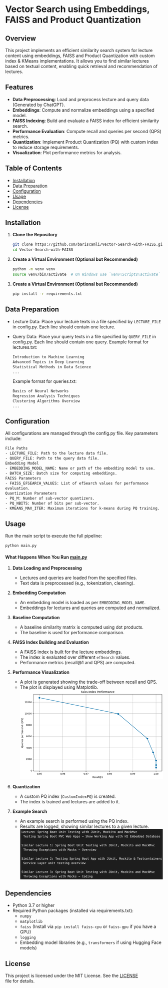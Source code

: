 # Vector Search using Embeddings, FAISS and Product Quantization

## Overview

This project implements an efficient similarity search system for lecture content using embeddings, FAISS and Product Quantization with custom index & KMeans implementations. It allows you to find similar lectures based on textual content, enabling quick retrieval and recommendation of lectures.

## Features

- **Data Preprocessing**: Load and preprocess lecture and query data (Generated by ChatGPT).
- **Embeddings**: Compute and normalize embeddings using a specified model.
- **FAISS Indexing**: Build and evaluate a FAISS index for efficient similarity search.
- **Performance Evaluation**: Compute recall and queries per second (QPS) metrics.
- **Quantization**: Implement Product Quantization (PQ) with custom index to reduce storage requirements.
- **Visualization**: Plot performance metrics for analysis.

## Table of Contents

- [Installation](#installation)
- [Data Preparation](#data-preparation)
- [Configuration](#configuration)
- [Usage](#usage)
- [Dependencies](#dependencies)
- [License](#license)

## Installation

1. **Clone the Repository**

   ```bash
   git clone https://github.com/bariscamli/Vector-Search-with-FAISS.git
   cd Vector-Search-with-FAISS
   ```

2. **Create a Virtual Environment (Optional but Recommended)**

    ```bash
    python -m venv venv
    source venv/bin/activate  # On Windows use `venv\Scripts\activate`
    ```

3. **Create a Virtual Environment (Optional but Recommended)**

    ```bash
    pip install -r requirements.txt
    ```


## Data Preparation

- Lecture Data: Place your lecture texts in a file specified by ```LECTURE_FILE``` in config.py. Each line should contain one lecture.
- Query Data: Place your query texts in a file specified by ```QUERY_FILE``` in config.py. Each line should contain one query.
    Example format for lectures.txt:

    ```
    Introduction to Machine Learning
    Advanced Topics in Deep Learning
    Statistical Methods in Data Science
    ...
    ```

    Example format for queries.txt:

    ```
    Basics of Neural Networks
    Regression Analysis Techniques
    Clustering Algorithms Overview
    ...
    ```
    
## Configuration

All configurations are managed through the config.py file. Key parameters include:

```
File Paths
- LECTURE_FILE: Path to the lecture data file.
- QUERY_FILE: Path to the query data file.
Embedding Model
- EMBEDDING_MODEL_NAME: Name or path of the embedding model to use.
- BATCH_SIZE: Batch size for computing embeddings.
FAISS Parameters
- FAISS_EFSEARCH_VALUES: List of efSearch values for performance evaluation.
Quantization Parameters
- PQ_M: Number of sub-vector quantizers.
- PQ_NBITS: Number of bits per sub-vector.
- KMEANS_MAX_ITER: Maximum iterations for k-means during PQ training.
```

## Usage

Run the main script to execute the full pipeline:

```bash
python main.py
```

####  <div>What Happens When You Run <a href="https://github.com/bariscamli/Vector-Search-with-FAISS/blob/main/main.py" title="main.py">main.py</a></div>

1. **Data Loading and Preprocessing**
    - Lectures and queries are loaded from the specified files.
    - Text data is preprocessed (e.g., tokenization, cleaning).

2. **Embedding Computation**
    - An embedding model is loaded as per ```EMBEDDING_MODEL_NAME```.
    - Embeddings for lectures and queries are computed and normalized.

3. **Baseline Computation**
    - A baseline similarity matrix is computed using dot products.
    - The baseline is used for performance comparison.

4. **FAISS Index Building and Evaluation**
    - A FAISS index is built for the lecture embeddings.
    - The index is evaluated over different ```efSearch``` values.
    - Performance metrics (recall@1 and QPS) are computed.

5. **Performance Visualization**
    - A plot is generated showing the trade-off between recall and QPS.
    - The plot is displayed using Matplotlib.
![Example](images/performance.png?raw=true)

6. **Quantization**
    - A custom PQ index (```CustomIndexPQ```) is created.
    - The index is trained and lectures are added to it.

7. **Example Search**
    - An example search is performed using the PQ index.
    - Results are logged, showing similar lectures to a given lecture.
![Example](images/results.png?raw=true)

## Dependencies

- Python 3.7 or higher
- Required Python packages (installed via requirements.txt):
    - ```numpy```
    - ```matplotlib```
    - ```faiss``` (Install via ```pip install faiss-cpu``` or ```faiss-gpu``` if you have a GPU)
    - ```logging```
    - Embedding model libraries (e.g., ```transformers``` if using Hugging Face models)

## License
<div>This project is licensed under the MIT License. See the <a href="https://github.com/bariscamli/Vector-Search-with-FAISS/blob/main/LICENSE" title="LICENSE">LICENSE</a></div> file for details.
